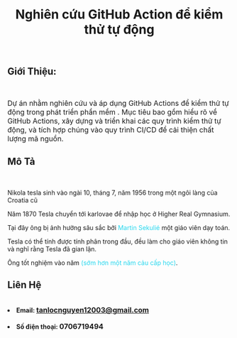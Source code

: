 <!-- # csn-da21ttb-nguyentanloc-githubactions-unittest -->
 

    

<!DOCTYPE html>
<html lang="en">
<head>
    <meta charset="UTF-8">
    <meta name="viewport" content="width=device-width, initial-scale=1.0">
</head>

<body>
    <h1 Style="text-align:center ;" href="https://github.com/tanlocnguyen151203/csn-da21ttb-nguyentanloc-githubactions-unittest.git" >Nghiên cứu GitHub Action để kiểm thử tự động</h1><br>
    <h2>Giới Thiệu:</h2><br>
<p><font size="3" >Dự án  nhằm nghiên cứu và áp dụng GitHub Actions để kiểm thử tự động trong phát triển phần mềm . Mục tiêu bao gồm hiểu rõ về GitHub Actions, xây dựng và triển khai các quy trình kiểm thử tự động, và tích hợp chúng vào quy trình CI/CD để cải thiện chất lượng mã nguồn.</font> </p>     

<h2>Mô Tả</h2><br>

<p>Nikola tesla sinh vào ngài 10, tháng 7, năm 1956 trong một ngôi làng của Croatia cũ</p>
<p>Năm 1870 Tesla chuyển tới karlovae để nhập học ở Higher Real Gymnasium.</p>
<p>Tại đây ông bị ảnh hưởng sâu sắc bởi <psam style="color:rgb(39, 215, 238)">Martin Sekulié</psam> một giáo viên dạy toán.</p>
<p>Tesla có thể tính được tính phân trong đầu, đều làm cho giáo viên không tin và nghĩ rằng Tesla đã gian lận.</p>
<p>Ông tốt nghiệm vào năm <span style="color:rgb(39, 215, 238)">(sớm hơn một năm cảu cấp học)</span>.</p>


<h2>Liên Hệ</h2><br>

<li><b>Email: <a href="https://mail.google.com/mail/u/0/#inbox" target="_blank" ><font size="3" >tanlocnguyen12003@gmail.com</font></a></b></li></br>
<li><b>Số điện thoại: <font size="3" >0706719494</font></b></li></br>


</body>
</html>